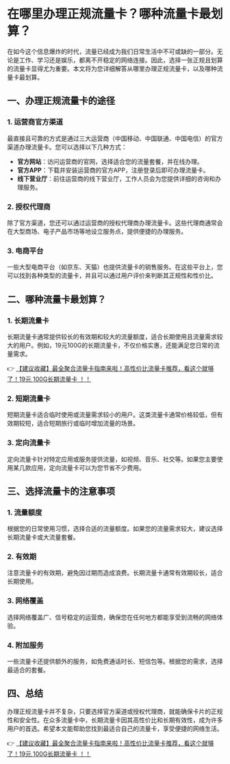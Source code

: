 # 在哪里办理正规流量卡？哪种流量卡最划算？

在如今这个信息爆炸的时代，流量已经成为我们日常生活中不可或缺的一部分。无论是工作、学习还是娱乐，都离不开稳定的网络连接。因此，选择一张正规且划算的流量卡显得尤为重要。本文将为您详细解答从哪里办理正规流量卡，以及哪种流量卡最划算。

## 一、办理正规流量卡的途径

### 1. 运营商官方渠道
最直接且可靠的方式是通过三大运营商（中国移动、中国联通、中国电信）的官方渠道办理流量卡。您可以选择以下几种方式：
- **官方网站**：访问运营商的官网，选择适合您的流量套餐，并在线办理。
- **官方APP**：下载并安装运营商的官方APP，注册登录后即可办理流量卡。
- **线下营业厅**：前往运营商的线下营业厅，工作人员会为您提供详细的咨询和办理服务。

### 2. 授权代理商
除了官方渠道，您还可以通过运营商的授权代理商办理流量卡。这些代理商通常会在大型商场、电子产品市场等地设立服务点，提供便捷的办理服务。

### 3. 电商平台
一些大型电商平台（如京东、天猫）也提供流量卡的销售服务。在这些平台上，您可以找到各种类型的流量卡，并且可以通过用户评价来判断其正规性和性价比。

## 二、哪种流量卡最划算？

### 1. 长期流量卡
长期流量卡通常提供较长的有效期和较大的流量额度，适合长期使用且流量需求较大的用户。例如，19元100G的长期流量卡，不仅价格实惠，还能满足您日常的流量需求。

👉 [【建议收藏】最全聚合流量卡指南来啦！高性价比流量卡推荐，看这个就够了！19元 100G长期流量卡 ！！](https://bit.ly/Liuliangka)

### 2. 短期流量卡
短期流量卡适合临时使用或流量需求较小的用户。这类流量卡通常价格较低，但有效期较短，适合短期旅行或临时增加流量的场景。

### 3. 定向流量卡
定向流量卡针对特定应用或服务提供流量，如视频、音乐、社交等。如果您主要使用某几款应用，定向流量卡可以为您节省不少费用。

## 三、选择流量卡的注意事项

### 1. 流量额度
根据您的日常使用习惯，选择合适的流量额度。如果您的流量需求较大，建议选择长期流量卡或大流量套餐。

### 2. 有效期
注意流量卡的有效期，避免因过期而造成浪费。长期流量卡通常有效期较长，适合长期使用。

### 3. 网络覆盖
选择网络覆盖广、信号稳定的运营商，确保您在任何地方都能享受到流畅的网络体验。

### 4. 附加服务
一些流量卡还提供额外的服务，如免费通话时长、短信包等。根据您的需求，选择最适合的套餐。

## 四、总结

办理正规流量卡并不复杂，只要选择官方渠道或授权代理商，就能确保卡片的正规性和安全性。在众多流量卡中，长期流量卡因其高性价比和长期有效性，成为许多用户的首选。希望本文能帮助您找到最适合自己的流量卡，享受便捷的网络生活。

👉 [【建议收藏】最全聚合流量卡指南来啦！高性价比流量卡推荐，看这个就够了！19元 100G长期流量卡 ！！](https://bit.ly/Liuliangka)
